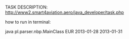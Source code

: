 TASK DESCRIPTION: http://www2.smart4aviation.aero/java_developer/task.php

how to run in terminal:

java pl.parser.nbp.MainClass EUR 2013-01-28 2013-01-31
